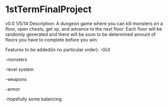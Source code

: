 1stTermFinalProject
===================

v0.0 1/5/14
Description:
A dungeon game where you can kill monsters on a floor, open chests, get xp, and advance to the next floor. Each floor will be randomly generated and there will be soon to be determined amount of floors you have to complete before you win.

Features to be added(in no particular order):
-GUI

-monsters

-level system

-weapons

-armor

-hopefully some balancing
